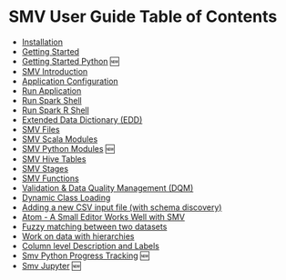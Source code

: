 # SMV User Guide Table of Contents

* [Installation](smv_install.md)
* [Getting Started](getting_started.md)
* [Getting Started Python](getting_started_python.md) :new:
* [SMV Introduction](smv_intro.md)
* [Application Configuration](app_config.md)
* [Run Application](run_app.md)
* [Run Spark Shell](run_shell.md)
* [Run Spark R Shell](smv_r.md)
* [Extended Data Dictionary (EDD)](edd.md)
* [SMV Files](smv_file.md)
* [SMV Scala Modules](smv_module.md)
* [SMV Python Modules](smv_module_python.md) :new:
* [SMV Hive Tables](smv_hive.md)
* [SMV Stages](smv_stages.md)
* [SMV Functions](functions.md)
* [Validation & Data Quality Management (DQM)](dqm.md)
* [Dynamic Class Loading](class_loader.md)
* [Adding a new CSV input file (with schema discovery)](schema_discovery.md)
* [Atom - A Small Editor Works Well with SMV](atom.md)
* [Fuzzy matching between two datasets](smv_entity_matcher.md)
* [Work on data with hierarchies](smv_hier.md)
* [Column level Description and Labels](smv_desc_label.md)
* [Smv Python Progress Tracking](smv_python_progress.md) :new: 
* [Smv Jupyter](smv_jupyter.md) :new:
